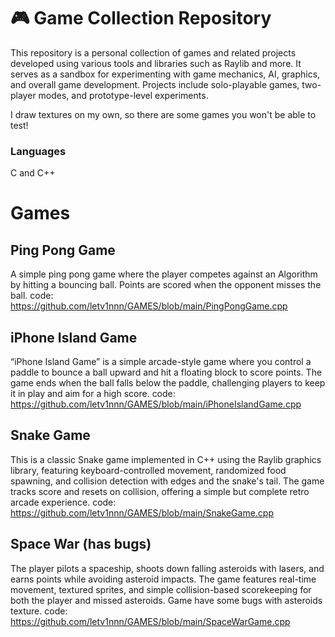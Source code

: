 # 🎮 Game Collection Repository

This repository is a personal collection of games and related projects developed using 
various tools and libraries such as Raylib and more. It serves as a sandbox for experimenting with game mechanics, AI, 
graphics, and overall game development. Projects include solo-playable games, two-player modes, and prototype-level experiments.

I draw textures on my own, so there are some games you won't be able to test!

### Languages
C and C++

#  Games
  ## Ping Pong Game
  A simple ping pong game where the player competes against an Algorithm by hitting a bouncing ball. Points are scored when the opponent misses the ball.
  code: https://github.com/letv1nnn/GAMES/blob/main/PingPongGame.cpp

  ## iPhone Island Game
  “iPhone Island Game” is a simple arcade-style game where you control a paddle to bounce a ball upward and hit a floating block to score points.
  The game ends when the ball falls below the paddle, challenging players to keep it in play and aim for a high score. 
  code: https://github.com/letv1nnn/GAMES/blob/main/iPhoneIslandGame.cpp

  ## Snake Game
  This is a classic Snake game implemented in C++ using the Raylib graphics library, featuring keyboard-controlled movement, randomized food spawning, and collision detection with edges and the snake's tail. 
  The game tracks score and resets on collision, offering a simple but complete retro arcade experience. code: https://github.com/letv1nnn/GAMES/blob/main/SnakeGame.cpp

  ## Space War (has bugs)
  The player pilots a spaceship, shoots down falling asteroids with lasers, and earns points while avoiding asteroid impacts. 
  The game features real-time movement, textured sprites, and simple collision-based scorekeeping for both the player and missed asteroids.
  Game have some bugs with asteroids texture.
  code: https://github.com/letv1nnn/GAMES/blob/main/SpaceWarGame.cpp

